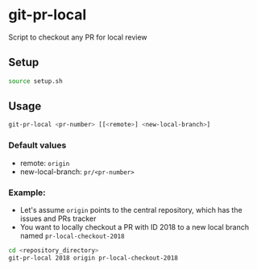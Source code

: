 # git-pr-local
Script to checkout any PR for local review

## Setup

```sh
source setup.sh
```

## Usage
```sh
git-pr-local <pr-number> [[<remote>] <new-local-branch>]
```

### Default values
* remote: `origin`
* new-local-branch: `pr/<pr-number>`


### Example:
* Let's assume `origin` points to the central repository, which has the issues and PRs tracker
* You want to locally checkout a PR with ID 2018 to a new local branch named `pr-local-checkout-2018` 

```sh
cd <repository_directory>
git-pr-local 2018 origin pr-local-checkout-2018
```
